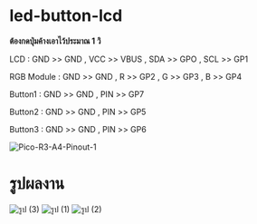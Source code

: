 # led-button-lcd

**ต้องกดปุ่มค้างเอาไว้ประมาณ 1 วิ**

LCD :
GND >> GND , VCC >> VBUS , SDA >> GPO , SCL >> GP1

RGB Module : 
GND >> GND , R >> GP2 , G >> GP3 , B >> GP4

Button1 :
GND >> GND , PIN >> GP7

Button2 :
GND >> GND , PIN >> GP5

Button3 :
GND >> GND , PIN >> GP6


![Pico-R3-A4-Pinout-1](https://user-images.githubusercontent.com/62074317/209468535-a222fcaf-cbb5-4709-a3ad-1db21cff7789.png)

# รูปผลงาน
![รูป (3)](https://user-images.githubusercontent.com/62074317/209626853-fd1d7dd3-5ff4-4422-8dea-9cab8fe28952.jpg)
![รูป (1)](https://user-images.githubusercontent.com/62074317/209626861-93d0aefc-9605-4dfe-a6cf-a33bd28c3f71.jpg)
![รูป (2)](https://user-images.githubusercontent.com/62074317/209626865-8a34e751-b854-45f1-9437-9812d66d815b.jpg)
